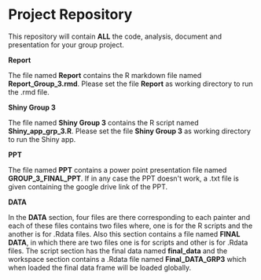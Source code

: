 # Project Repository

This repository will contain **ALL** the code, analysis, document and presentation for your group project.

**Report**

The file named **Report** contains the R markdown file named **Report_Group_3.rmd**. Please set the file **Report** as working directory to run the .rmd file.

**Shiny Group 3**

The file named **Shiny Group 3** contains the R script named **Shiny_app_grp_3.R**. Please set the file **Shiny Group 3** as working directory to run the Shiny app.

**PPT**

The file named **PPT** contains a power point presentation file named **GROUP_3_FINAL_PPT**. If in any case the PPT doesn't work, a .txt file is given containing the google drive link of the PPT.


**DATA**

In the **DATA** section, four files are there corresponding to each painter and each of these files contains two files where, one is for the R scripts and the another is for .Rdata files.
Also this section contains a file named **FINAL DATA**, in which there are two files one is for scripts and other is for .Rdata files. The script section has the final data named **final_data** and the workspace section contains a .Rdata file named **Final_DATA_GRP3** which when loaded the final data frame will be loaded globally. 
